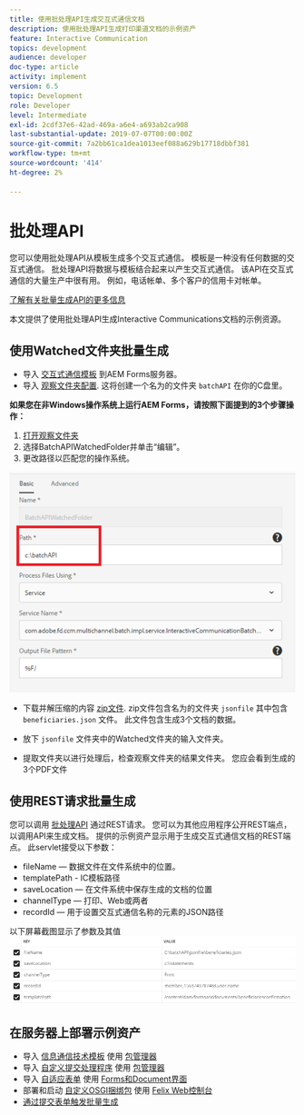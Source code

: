 ```yaml
---
title: 使用批处理API生成交互式通信文档
description: 使用批处理API生成打印渠道文档的示例资产
feature: Interactive Communication
topics: development
audience: developer
doc-type: article
activity: implement
version: 6.5
topic: Development
role: Developer
level: Intermediate
exl-id: 2cdf37e6-42ad-469a-a6e4-a693ab2ca908
last-substantial-update: 2019-07-07T00:00:00Z
source-git-commit: 7a2bb61ca1dea1013eef088a629b17718dbbf381
workflow-type: tm+mt
source-wordcount: '414'
ht-degree: 2%

---
```


# 批处理API

您可以使用批处理API从模板生成多个交互式通信。 模板是一种没有任何数据的交互式通信。 批处理API将数据与模板结合起来以产生交互式通信。 该API在交互式通信的大量生产中很有用。 例如，电话帐单、多个客户的信用卡对帐单。

[了解有关批量生成API的更多信息](https://experienceleague.adobe.com/docs/experience-manager-65/forms/interactive-communications/generate-multiple-interactive-communication-using-batch-api.html)

本文提供了使用批处理API生成Interactive Communications文档的示例资源。

## 使用Watched文件夹批量生成

* 导入 [交互式通信模板](assets/Beneficiaries-confirmation.zip) 到AEM Forms服务器。
* 导入 [观察文件夹配置](assets/batch-generation-api.zip). 这将创建一个名为的文件夹 `batchAPI` 在你的C盘里。

**如果您在非Windows操作系统上运行AEM Forms，请按照下面提到的3个步骤操作：**

1. [打开观察文件夹](http://localhost:4502/libs/fd/core/WatchfolderUI/content/UI.html)
2. 选择BatchAPIWatchedFolder并单击“编辑”。
3. 更改路径以匹配您的操作系统。

![路径](assets/watched-folder-batch-api-basic.PNG)

* 下载并解压缩的内容 [zip文件](assets/jsonfile.zip). zip文件包含名为的文件夹 `jsonfile` 其中包含 `beneficiaries.json` 文件。 此文件包含生成3个文档的数据。

* 放下 `jsonfile` 文件夹中的Watched文件夹的输入文件夹。
* 提取文件夹以进行处理后，检查观察文件夹的结果文件夹。 您应会看到生成的3个PDF文件

## 使用REST请求批量生成

您可以调用 [批处理API](https://helpx.adobe.com/experience-manager/6-5/forms/javadocs/index.html) 通过REST请求。 您可以为其他应用程序公开REST端点，以调用API来生成文档。
提供的示例资产显示用于生成交互式通信文档的REST端点。 此servlet接受以下参数：

* fileName — 数据文件在文件系统中的位置。
* templatePath - IC模板路径
* saveLocation — 在文件系统中保存生成的文档的位置
* channelType — 打印、Web或两者
* recordId — 用于设置交互式通信名称的元素的JSON路径

以下屏幕截图显示了参数及其值
![示例请求](assets/generate-ic-batch-servlet.PNG)

## 在服务器上部署示例资产

* 导入 [信息通信技术模板](assets/ICTemplate.zip) 使用 [包管理器](http://localhost:4502/crx/packmgr/index.jsp)
* 导入 [自定义提交处理程序](assets/BatchAPICustomSubmit.zip) 使用 [包管理器](http://localhost:4502/crx/packmgr/index.jsp)
* 导入 [自适应表单](assets/BatchGenerationAPIAF.zip) 使用 [Forms和Document界面](http://localhost:4502/aem/forms.html/content/dam/formsanddocuments)
* 部署和启动 [自定义OSGI捆绑包](assets/batchgenerationapi.batchgenerationapi.core-1.0-SNAPSHOT.jar) 使用 [Felix Web控制台](http://localhost:4502/system/console/bundles)
* [通过提交表单触发批量生成](http://localhost:4502/content/dam/formsanddocuments/batchgenerationapi/jcr:content?wcmmode=disabled)
